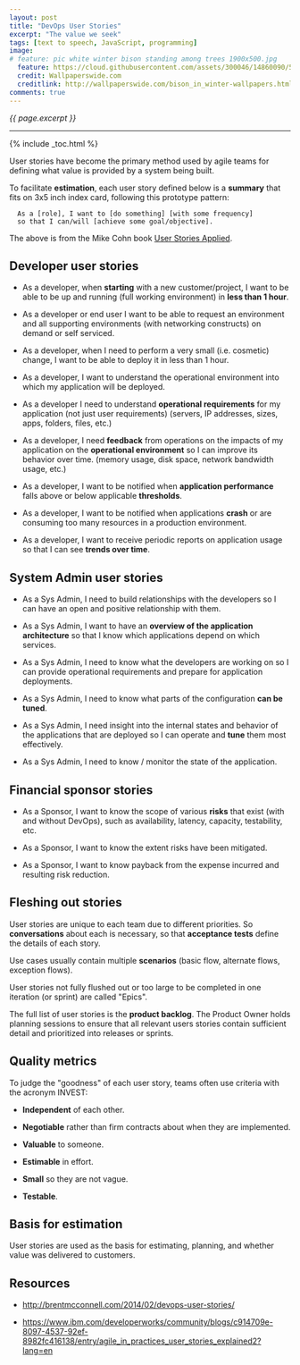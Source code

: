 ```yaml
---
layout: post
title: "DevOps User Stories"
excerpt: "The value we seek"
tags: [text to speech, JavaScript, programming]
image:
# feature: pic white winter bison standing among trees 1900x500.jpg
  feature: https://cloud.githubusercontent.com/assets/300046/14860090/577d55be-0c64-11e6-8f93-6ded4a194ef1.jpg
  credit: Wallpaperswide.com
  creditlink: http://wallpaperswide.com/bison_in_winter-wallpapers.html
comments: true
---
```

<i>{{ page.excerpt }}</i>
<hr />
{% include _toc.html %}

User stories have become the primary method used by agile teams for defining what value is provided by a system being built.

To facilitate <strong>estimation</strong>,
each user story defined below is a <strong>summary</strong> that fits on 3x5 inch index card,
following this prototype pattern:

      As a [role], I want to [do something] [with some frequency]
      so that I can/will [achieve some goal/objective].

The above is from the Mike Cohn book <a target="_blank" href="http://www.amazon.com/dp/0321205685?tag=tbrb-20&link_code=as3&creativeASIN=0321205685&creative=373489&camp=211189">
      User Stories Applied</a>.


## Developer user stories

* As a developer, when <strong>starting</strong> with a new customer/project,
  I want to be able to be up and running (full working environment) in **less than 1 hour**.

* As a developer or end user I want to be able to request an environment and all supporting environments
   (with networking constructs) on demand or self serviced.

* As a developer, when I need to perform a very small (i.e. cosmetic) change,
   I want to be able to deploy it in less than 1 hour.

* As a developer, I want to understand the operational environment into which my application will be deployed.

* As a developer I need to understand **operational requirements** for my application (not just user requirements)
   (servers, IP addresses, sizes, apps, folders, files, etc.)

* As a developer, I need <strong>feedback</strong>
   from operations on the impacts of my application on the **operational environment**
   so I can improve its behavior over time.
   (memory usage, disk space, network bandwidth usage, etc.)

* As a developer, I want to be notified when <strong>application performance</strong>
   falls above or below applicable **thresholds**.

* As a developer, I want to be notified when applications **crash** or are consuming too many resources in a production environment.

* As a developer, I want to receive periodic reports on application usage so that I can see **trends over time**.


## System Admin user stories

* As a Sys Admin, I need to build relationships with the developers so I can have an open and positive relationship with them.

* As a Sys Admin, I want to have an **overview of the application architecture** so that
   I know which applications depend on which services.

* As a Sys Admin, I need to know what the developers are working on so I can provide operational requirements and prepare for application deployments.

* As a Sys Admin, I need to know what parts of the configuration **can be tuned**.

* As a Sys Admin, I need insight into the internal states and behavior of the applications that are deployed so I can operate and
   **tune** them most effectively.

* As a Sys Admin, I need to know / monitor the state of the application.


## Financial sponsor stories

* As a Sponsor, I want to know the scope of various <strong>risks</strong> that exist
   (with and without DevOps),
   such as availability, latency, capacity, testability, etc.

* As a Sponsor, I want to know the extent risks have been mitigated.

* As a Sponsor, I want to know payback
   from the expense incurred and resulting risk reduction.


## Fleshing out stories

User stories are unique to each team due to different priorities.
So <strong>conversations</strong> about each is necessary,
so that
<strong>acceptance tests</strong>
define the details of each story.

Use cases usually contain multiple <strong>scenarios</strong>
(basic flow, alternate flows, exception flows).

User stories not fully flushed out or
too large to be completed in one iteration (or sprint)
are called "Epics".

The full list of user stories is the
**product backlog**.
The Product Owner holds planning sessions to
ensure that all relevant users stories
contain sufficient detail and prioritized
into releases or sprints.

## Quality metrics

To judge the "goodness" of each user story, teams often use criteria
with the acronym INVEST:

* **Independent** of each other.

* **Negotiable** rather than firm contracts about when they are implemented.

* **Valuable** to someone.

* **Estimable** in effort.

* **Small** so they are not vague.

* **Testable**.


## Basis for estimation

User stories are used as the basis for estimating, planning, and whether value was delivered to customers.

## Resources

* http://brentmcconnell.com/2014/02/devops-user-stories/

* https://www.ibm.com/developerworks/community/blogs/c914709e-8097-4537-92ef-8982fc416138/entry/agile_in_practices_user_stories_explained2?lang=en
